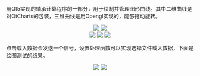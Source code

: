 用Qt5实现的轴承计算程序的一部分，用于绘制并管理图形曲线。其中二维曲线是对QtCharts的包装，三维曲线是用Opengl实现的，能够拖动旋转。

<center>
	<image src="README/drawingsManager.png">
	<image src="README/drawingsManagerTest.png">
</center>

<center>
	<image src="README/createDrawing.png">
	<image src="README/addCurve.png">
	<image src="README/3dDrawing.png">
</center>

点击载入数据会发送一个信号，设置处理函数可以实现选择文件载入数据，下面是绘图测试的结果。

<center>
	<image src="README/2dDrawingTest.png">
	<image src="README/3dDrawingTest.png">
</center>